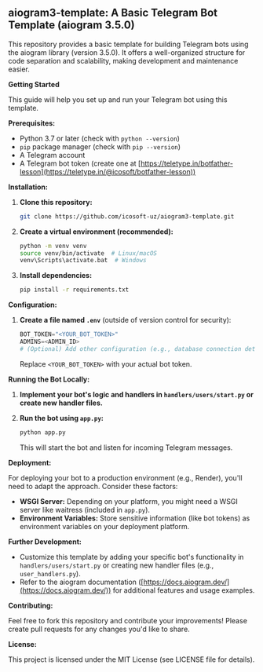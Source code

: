 ## aiogram3-template: A Basic Telegram Bot Template (aiogram 3.5.0)

This repository provides a basic template for building Telegram bots using the aiogram library (version 3.5.0). It offers a well-organized structure for code separation and scalability, making development and maintenance easier.

**Getting Started**

This guide will help you set up and run your Telegram bot using this template.

**Prerequisites:**

- Python 3.7 or later (check with `python --version`)
- `pip` package manager (check with `pip --version`)
- A Telegram account
- A Telegram bot token (create one at [https://teletype.in/botfather-lesson](https://teletype.in/@icosoft/botfather-lesson))

**Installation:**

1. **Clone this repository:**

   ```bash
   git clone https://github.com/icosoft-uz/aiogram3-template.git
   ```


2. **Create a virtual environment (recommended):**

   ```bash
   python -m venv venv
   source venv/bin/activate  # Linux/macOS
   venv\Scripts\activate.bat  # Windows
   ```

3. **Install dependencies:**

   ```bash
   pip install -r requirements.txt
   ```

**Configuration:**

1. **Create a file named `.env`** (outside of version control for security):

   ```python
   BOT_TOKEN="<YOUR_BOT_TOKEN>"
   ADMINS=<ADMIN_ID>
   # (Optional) Add other configuration (e.g., database connection details)
   ```

   Replace `<YOUR_BOT_TOKEN>` with your actual bot token.

**Running the Bot Locally:**

1. **Implement your bot's logic and handlers in `handlers/users/start.py` or create new handler files.**

2. **Run the bot using `app.py`:**

   ```bash
   python app.py
   ```

   This will start the bot and listen for incoming Telegram messages.

**Deployment:**

For deploying your bot to a production environment (e.g., Render), you'll need to adapt the approach. Consider these factors:

  - **WSGI Server:** Depending on your platform, you might need a WSGI server like waitress (included in `app.py`).
  - **Environment Variables:** Store sensitive information (like bot tokens) as environment variables on your deployment platform.

**Further Development:**

- Customize this template by adding your specific bot's functionality in `handlers/users/start.py` or creating new handler files (e.g., `user_handlers.py`).
- Refer to the aiogram documentation ([https://docs.aiogram.dev/](https://docs.aiogram.dev/)) for additional features and usage examples.

**Contributing:**

Feel free to fork this repository and contribute your improvements! Please create pull requests for any changes you'd like to share.

**License:**

This project is licensed under the MIT License (see LICENSE file for details).
